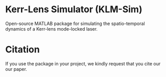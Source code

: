 # Kerr-Lens Simulator (KLM-Sim)
Open-source MATLAB package for simulating the spatio-temporal dynamics of a Kerr-lens mode-locked laser.

# Citation
If you use the package in your project, we kindly request that you cite our our paper.
